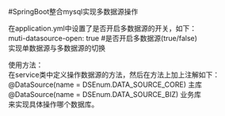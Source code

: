 #SpringBoot整合mysql实现多数据源操作

在application.yml中设置了是否开启多数据源的开关，如下：               
muti-datasource-open: true #是否开启多数据源(true/false)          
实现单数据源与多数据源的切换    

使用方法：      
在service类中定义操作数据源的方法，然后在方法上加上注解如下：    
@DataSource(name = DSEnum.DATA_SOURCE_CORE)    主库      
@DataSource(name = DSEnum.DATA_SOURCE_BIZ)     业务库     
来实现具体操作哪个数据库。       
     
